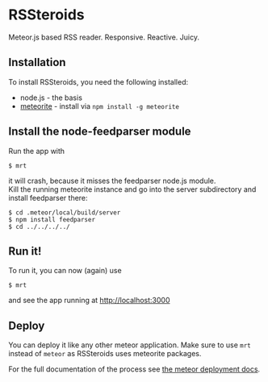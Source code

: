 RSSteroids
======

Meteor.js based RSS reader. Responsive. Reactive. Juicy.

## Installation
To install RSSteroids, you need the following installed:

* node.js - the basis
* [meteorite](https://github.com/oortcloud/meteorite) - install via ```npm install -g meteorite```

## Install the node-feedparser module
Run the app with

    $ mrt
it will crash, because it misses the feedparser node.js module.  
Kill the running meteorite instance and go into the server subdirectory and install feedparser there:

    $ cd .meteor/local/build/server
    $ npm install feedparser
    $ cd ../../../../
    
## Run it!
To run it, you can now (again) use

    $ mrt
and see the app running at [http://localhost:3000](http://localhost:3000)

## Deploy
You can deploy it like any other meteor application.
Make sure to use ```mrt``` instead of ```meteor``` as RSSteroids uses meteorite packages.

For the full documentation of the process see [the meteor deployment docs](http://docs.meteor.com/#deploying).


